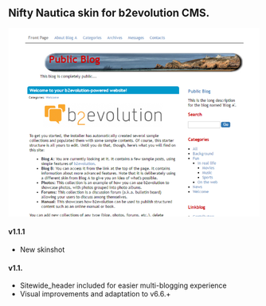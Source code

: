 ## Nifty Nautica skin for b2evolution CMS.

<img src="skinshot.png"/>

#### v1.1.1

- New skinshot

#### v1.1.

- Sitewide_header included for easier multi-blogging experience
- Visual improvements and adaptation to v6.6.+
